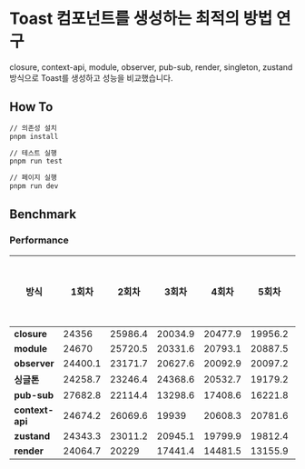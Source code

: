 # Toast 컴포넌트를 생성하는 최적의 방법 연구

closure, context-api, module, observer, pub-sub, render, singleton, zustand 방식으로 Toast를 생성하고 성능을 비교했습니다.

## How To

```bash
// 의존성 설치
pnpm install

// 테스트 실행
pnpm run test

// 페이지 실행
pnpm run dev
```

## Benchmark

### Performance

| 방식            | 1회차   | 2회차   | 3회차   | 4회차   | 5회차   | 6회차   | 7회차   | 8회차   | 9회차   | 10회차  | 평균 시간 (ms) | 전체 시간 (m) |
| --------------- | ------- | ------- | ------- | ------- | ------- | ------- | ------- | ------- | ------- | ------- | -------------- | ------------- |
| **closure**     | 24356   | 25986.4 | 20034.9 | 20477.9 | 19956.2 | 20589.6 | 20753.1 | 20673.7 | 19847   | 20553.1 | 21322.79       | 6.5           |
| **module**      | 24670   | 25720.5 | 20331.6 | 20793.1 | 20887.5 | 23659.6 | 17262.1 | 22011.3 | 15028   | 15507.3 | 20587.10       | 6.6           |
| **observer**    | 24400.1 | 23171.7 | 20627.6 | 20092.9 | 20097.2 | 19972.5 | 20678.6 | 19803.1 | 22566.5 | 20948.5 | 21235.87       | 6.5           |
| **싱글톤**      | 24258.7 | 23246.4 | 24368.6 | 20532.7 | 19179.2 | 20635.9 | 22827.9 | 19826   | 19292.4 | 21353.3 | 21552.11       | 6.5           |
| **pub-sub**     | 27682.8 | 22114.4 | 13298.6 | 17408.6 | 16221.8 | 11846   | 15549   | 14294   | 15491.8 | 12438.8 | 16634.58       | 6.8           |
| **context-api** | 24674.2 | 26069.6 | 19939   | 20608.3 | 20781.6 | 20599.2 | 21134.9 | 20253.6 | 19951.4 | 20438   | 21444.98       | 6.5           |
| **zustand**     | 24343.3 | 23011.2 | 20945.1 | 19799.9 | 19812.4 | 20117   | 20206.8 | 19388.7 | 19465   | 23358.8 | 21044.82       | 6.5           |
| **render**      | 24064.7 | 20229   | 17441.4 | 14481.5 | 13155.9 | 11610.4 | 12796.3 | 13622.2 | 17460.7 | 16489.2 | 16135.13       | 6.0           |

